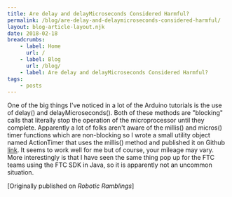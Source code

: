 ```yaml
---
title: Are delay and delayMicroseconds Considered Harmful?
permalink: /blog/are-delay-and-delaymicroseconds-considered-harmful/
layout: blog-article-layout.njk
date: 2018-02-18
breadcrumbs:
    - label: Home
      url: /
    - label: Blog
      url: /blog/
    - label: Are delay and delayMicroseconds Considered Harmful?
tags:
    - posts
---
```


One of the big things I've noticed in a lot of the Arduino tutorials is the use of delay() and delayMicroseconds(). Both of these methods are "blocking" calls that literally stop the operation of the microprocessor until they complete. Apparently a lot of folks aren't aware of the millis() and micros() timer functions which are non-blocking so I wrote a small utility object named ActionTimer that uses the millis() method and published it on Github [link](https://web.archive.org/web/20190414105803/https://github.com/senestone/ActionTimer). It seems to work well for me but of course, your mileage may vary. More interestingly is that I have seen the same thing pop up for the FTC teams using the FTC SDK in Java, so it is apparently not an uncommon situation.

<div class="center-text">

[Originally published on _Robotic Ramblings_]

</div>